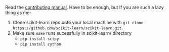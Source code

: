 Read the [contributing manual](http://scikit-learn.org/dev/developers/contributing.html).
Have to be enough, but if you are such a lazy thing as me:

1. Clone scikit-learn repo onto your local machine with `git clone https://github.com/scikit-learn/scikit-learn.git`.
2. Make sure `make` runs sucessfully in scikit-learn/ directory
    * `pip install scipy`
    * `pip install cython`
